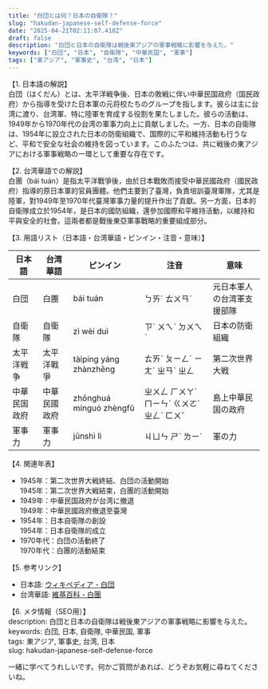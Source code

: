 ```yaml
---
title: "白団とは何？日本の自衛隊？"
slug: "hakudan-japanese-self-defense-force"
date: "2025-04-21T02:11:07.418Z"
draft: false
description: "白団と日本の自衛隊は戦後東アジアの軍事戦略に影響を与えた。"
keywords: ["白団", "日本", "自衛隊", "中華民国", "軍事"]
tags: ["東アジア", "軍事史", "台湾", "日本"]
---
```


【1. 日本語の解説】  
白団（はくだん）とは、太平洋戦争後、日本の敗戦に伴い中華民国政府（国民政府）から指導を受けた日本軍の元将校たちのグループを指します。彼らは主に台湾に渡り、台湾軍、特に陸軍を育成する役割を果たしました。彼らの活動は、1949年から1970年代の台湾の軍事力向上に貢献しました。一方、日本の自衛隊は、1954年に設立された日本の防衛組織で、国際的に平和維持活動も行うなど、平和で安全な社会の維持を図っています。このふたつは、共に戦後の東アジアにおける軍事戦略の一環として重要な存在です。

【2. 台湾華語での解説】  
白團（bái tuán）是指太平洋戰爭後，由於日本戰敗而接受中華民國政府（國民政府）指導的原日本軍的官員團體。他們主要到了臺灣，負責培訓臺灣軍隊，尤其是陸軍，對1949年至1970年代臺灣軍事力量的提升作出了貢獻。另一方面，日本的自衛隊成立於1954年，是日本的國防組織，還參加國際和平維持活動，以維持和平與安全的社會。這兩者都是戰後東亞軍事戰略的重要組成部分。

【3. 用語リスト（日本語・台湾華語・ピンイン・注音・意味）】  

| 日本語 | 台湾華語 | ピンイン | 注音 | 意味 |
| ------ | -------- | -------  | ---- | ---- |
| 白団   | 白團     | bái tuán | ㄅㄞˊ ㄊㄨㄢˊ | 元日本軍人の台湾軍支援部隊 |
| 自衛隊 | 自衛隊   | zì wèi duì | ㄗˋ ㄨㄟˋ ㄉㄨㄟˋ | 日本の防衛組織 |
| 太平洋戦争 | 太平洋戰爭 | tàipíng yáng zhànzhēng | ㄊㄞˋ ㄆㄧㄥˊ ㄧㄤˊ ㄓㄢˋ ㄓㄥ | 第二次世界大戦 |
| 中華民国政府 | 中華民國政府 | zhōnghuá mínguó zhèngfǔ | ㄓㄨㄥ ㄏㄨㄚˊ ㄇㄧㄣˊ ㄍㄨㄛˊ ㄓㄥˋ ㄈㄨˇ | 島上中華民国の政府 |
| 軍事力 | 軍事力  | jūnshì lì | ㄐㄩㄣ ㄕˋ ㄌㄧˋ | 軍の力 |

【4. 関連年表】  

- 1945年：第二次世界大戦終結、白団の活動開始  
  1945年：第二次世界大戦結束，白團的活動開始  
- 1949年：中華民国政府が台湾に撤退  
  1949年：中華民國政府撤退至臺灣  
- 1954年：日本自衛隊の創設  
  1954年：日本自衛隊的成立  
- 1970年代：白団の活動終了  
  1970年代：白團的活動結束  

【5. 参考リンク】  

- 日本語: [ウィキペディア - 白団](https://ja.wikipedia.org/wiki/白団)
- 台湾華語: [維基百科 - 白團](https://zh.wikipedia.org/wiki/白團)

【6. メタ情報（SEO用）】  
description: 白団と日本の自衛隊は戦後東アジアの軍事戦略に影響を与えた。  
keywords: 白団, 日本, 自衛隊, 中華民国, 軍事  
tags: 東アジア, 軍事史, 台湾, 日本  
slug: hakudan-japanese-self-defense-force  

一緒に学べてうれしいです。何かご質問があれば、どうぞお気軽に尋ねてくださいね。